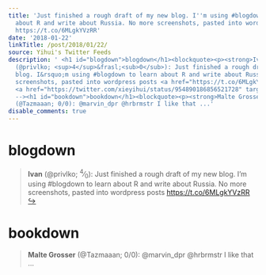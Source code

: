 ```yaml
---
title: 'Just finished a rough draft of my new blog. I''m using #blogdown to learn
  about R and write about Russia. No more screenshots, pasted into wordpress posts
  https://t.co/6MLgkYVzRR'
date: '2018-01-22'
linkTitle: /post/2018/01/22/
source: Yihui's Twitter Feeds
description: ' <h1 id="blogdown">blogdown</h1><blockquote><p><strong>Ivan</strong>
  (@privlko; <sup>4</sup>&frasl;<sub>0</sub>): Just finished a rough draft of my new
  blog. I&rsquo;m using #blogdown to learn about R and write about Russia. No more
  screenshots, pasted into wordpress posts <a href="https://t.co/6MLgkYVzRR" target="_blank">https://t.co/6MLgkYVzRR</a>
  <a href="https://twitter.com/xieyihui/status/954890186856521728" target="_blank">&#8618;</a></p></blockquote><!--
  --><h1 id="bookdown">bookdown</h1><blockquote><p><strong>Malte Grosser</strong>
  (@Tazmaaan; 0/0): @marvin_dpr @hrbrmstr I like that ...'
disable_comments: true
---
```

 <h1 id="blogdown">blogdown</h1><blockquote><p><strong>Ivan</strong> (@privlko; <sup>4</sup>&frasl;<sub>0</sub>): Just finished a rough draft of my new blog. I&rsquo;m using #blogdown to learn about R and write about Russia. No more screenshots, pasted into wordpress posts <a href="https://t.co/6MLgkYVzRR" target="_blank">https://t.co/6MLgkYVzRR</a> <a href="https://twitter.com/xieyihui/status/954890186856521728" target="_blank">&#8618;</a></p></blockquote><!-- --><h1 id="bookdown">bookdown</h1><blockquote><p><strong>Malte Grosser</strong> (@Tazmaaan; 0/0): @marvin_dpr @hrbrmstr I like that ...